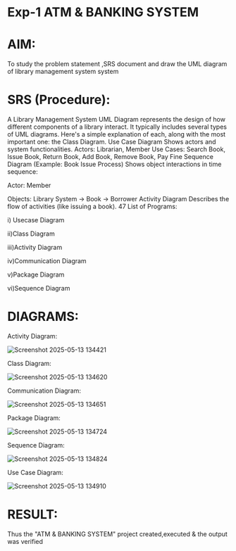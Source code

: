 # Exp-1 ATM & BANKING SYSTEM

# AIM:
To study the problem statement ,SRS document and draw the UML diagram of library management system system
# SRS (Procedure):
A Library Management System UML Diagram represents the design of how different components of a library interact. It typically includes several types of UML diagrams. Here's a simple explanation of each, along with the most important one: the Class Diagram. Use Case Diagram Shows actors and system functionalities. Actors: Librarian, Member Use Cases: Search Book, Issue Book, Return Book, Add Book, Remove Book, Pay Fine Sequence Diagram (Example: Book Issue Process) Shows object interactions in time sequence:

Actor: Member

Objects: Library System → Book → Borrower Activity Diagram Describes the flow of activities (like issuing a book). 47 List of Programs:

i) Usecase Diagram

ii)Class Diagram

iii)Activity Diagram

iv)Communication Diagram

v)Package Diagram

vi)Sequence Diagram

# DIAGRAMS:
Activity Diagram:

![Screenshot 2025-05-13 134421](https://github.com/user-attachments/assets/7dafd1e3-4ff3-4b08-b724-9065cfc2d4c6)

Class Diagram:

![Screenshot 2025-05-13 134620](https://github.com/user-attachments/assets/b48dd6ab-f6af-4d23-b651-ec8752995c7d)

Communication Diagram:

![Screenshot 2025-05-13 134651](https://github.com/user-attachments/assets/6b42a2c4-8ae8-4755-959d-198e01a28071)

Package Diagram:

![Screenshot 2025-05-13 134724](https://github.com/user-attachments/assets/f6536d70-e23a-467e-8128-b67b809aceea)

Sequence Diagram:

![Screenshot 2025-05-13 134824](https://github.com/user-attachments/assets/89dc9cb5-c94b-4f2b-b651-84ce93a8a6a8)

Use Case Diagram:

![Screenshot 2025-05-13 134910](https://github.com/user-attachments/assets/05fe30ed-8951-46e4-a841-fd69af5bb28c)

# RESULT:
Thus the "ATM & BANKING SYSTEM" project created,executed & the output was verified
